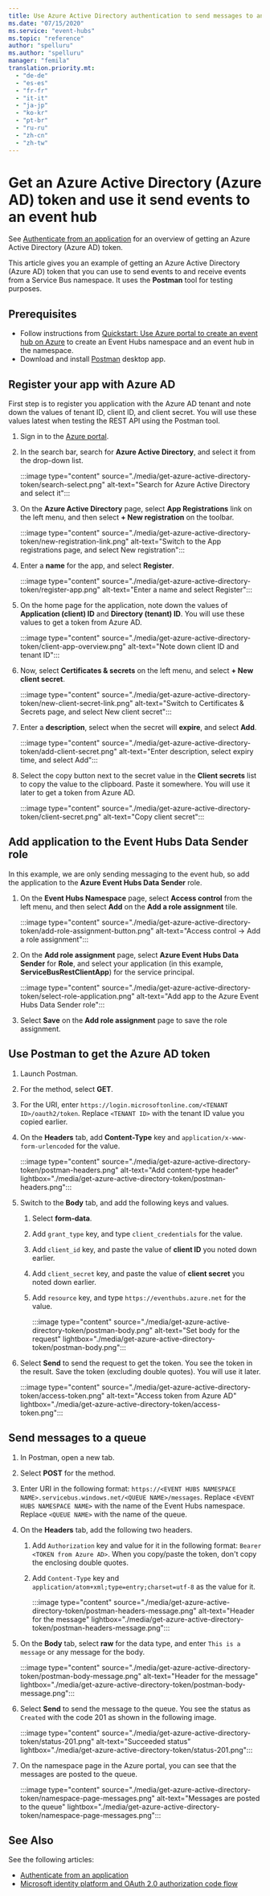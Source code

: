 ```yaml
---
title: Use Azure Active Directory authentication to send messages to an event hub
ms.date: "07/15/2020"
ms.service: "event-hubs"
ms.topic: "reference"
author: "spelluru"
ms.author: "spelluru"
manager: "femila"
translation.priority.mt: 
  - "de-de"
  - "es-es"
  - "fr-fr"
  - "it-it"
  - "ja-jp"
  - "ko-kr"
  - "pt-br"
  - "ru-ru"
  - "zh-cn"
  - "zh-tw"
---
```


# Get an Azure Active Directory (Azure AD) token and use it send events to an event hub 
See [Authenticate from an application](https://docs.microsoft.com/azure/event-hubs/authenticate-application#authenticate-from-an-application) for an overview of getting an Azure Active Directory (Azure AD) token. 

This article gives you an example of getting an Azure Active Directory (Azure AD) token that you can use to send events to and receive events from a Service Bus namespace. It uses the **Postman** tool for testing purposes. 

## Prerequisites

- Follow instructions from [Quickstart: Use Azure portal to create an event hub on Azure](https://docs.microsoft.com/azure/event-hubs/event-hubs-create) to create an Event Hubs namespace and an event hub in the namespace.
- Download and install [Postman](https://www.postman.com/) desktop app.

## Register your app with Azure AD
First step is to register you application with the Azure AD tenant and note down the values of tenant ID, client ID, and client secret. You will use these values latest when testing the REST API using the Postman tool. 

1. Sign in to the [Azure portal](https://portal.azure.com).
1. In the search bar, search for **Azure Active Directory**, and select it from the drop-down list. 

    :::image type="content" source="./media/get-azure-active-directory-token/search-select.png" alt-text="Search for Azure Active Directory and select it":::
1. On the **Azure Active Directory** page, select **App Registrations** link on the left menu, and then select **+ New registration** on the toolbar. 

    :::image type="content" source="./media/get-azure-active-directory-token/new-registration-link.png" alt-text="Switch to the App registrations page, and select New registration":::
4. Enter a **name** for the app, and select **Register**. 

    :::image type="content" source="./media/get-azure-active-directory-token/register-app.png" alt-text="Enter a name and select Register":::    
1. On the home page for the application, note down the values of **Application (client) ID** and **Directory (tenant) ID**. You will use these values to get a token from Azure AD. 

    :::image type="content" source="./media/get-azure-active-directory-token/client-app-overview.png" alt-text="Note down client ID and tenant ID":::    
1. Now, select **Certificates & secrets** on the left menu, and select **+ New client secret**. 

    :::image type="content" source="./media/get-azure-active-directory-token/new-client-secret-link.png" alt-text="Switch to Certificates & Secrets page, and select New client secret":::    
1. Enter a **description**, select when the secret will **expire**, and select **Add**. 

    :::image type="content" source="./media/get-azure-active-directory-token/add-client-secret.png" alt-text="Enter description, select expiry time, and select Add":::    
8. Select the copy button next to the secret value in the **Client secrets** list to copy the value to the clipboard. Paste it somewhere. You will use it later to get a token from Azure AD.

    :::image type="content" source="./media/get-azure-active-directory-token/client-secret.png" alt-text="Copy client secret":::

## Add application to the Event Hubs Data Sender role 
In this example, we are only sending messaging to the event hub, so add the application to the **Azure Event Hubs Data Sender** role. 

1. On the **Event Hubs Namespace** page, select **Access control** from the left menu, and then select **Add** on the **Add a role assignment** tile. 

    :::image type="content" source="./media/get-azure-active-directory-token/add-role-assignment-button.png" alt-text="Access control -> Add a role assignment":::    
1. On the **Add role assignment** page, select **Azure Event Hubs Data Sender** for **Role**, and select your application (in this example, **ServiceBusRestClientApp**) for the service principal. 

    :::image type="content" source="./media/get-azure-active-directory-token/select-role-application.png" alt-text="Add app to the Azure Event Hubs Data Sender role":::
1. Select **Save** on the **Add role assignment** page to save the role assignment. 


## Use Postman to get the Azure AD token 

1. Launch Postman. 
1. For the method, select **GET**.
1. For the URI, enter `https://login.microsoftonline.com/<TENANT ID>/oauth2/token`. Replace `<TENANT ID>` with the tenant ID value you copied earlier. 
1. On the **Headers** tab, add **Content-Type** key and `application/x-www-form-urlencoded` for the value. 

    :::image type="content" source="./media/get-azure-active-directory-token/postman-headers.png" alt-text="Add content-type header" lightbox="./media/get-azure-active-directory-token/postman-headers.png":::
1. Switch to the **Body** tab, and add the following keys and values. 
    1. Select **form-data**. 
    2. Add `grant_type` key, and type `client_credentials` for the value. 
    3. Add `client_id` key, and paste the value of **client ID** you noted down earlier. 
    1. Add `client_secret` key, and paste the value of **client secret** you noted down earlier. 
    1. Add `resource` key, and type `https://eventhubs.azure.net` for the value. 

        :::image type="content" source="./media/get-azure-active-directory-token/postman-body.png" alt-text="Set body for the request" lightbox="./media/get-azure-active-directory-token/postman-body.png":::
6. Select **Send** to send the request to get the token. You see the token in the result. Save the token (excluding double quotes). You will use it later. 

    :::image type="content" source="./media/get-azure-active-directory-token/access-token.png" alt-text="Access token from Azure AD" lightbox="./media/get-azure-active-directory-token/access-token.png":::    

## Send messages to a queue

1. In Postman, open a new tab. 
1. Select **POST** for the method. 
1. Enter URI in the following format: `https://<EVENT HUBS NAMESPACE NAME>.servicebus.windows.net/<QUEUE NAME>/messages`. Replace `<EVENT HUBS NAMESPACE NAME>` with the name of the Event Hubs namespace. Replace `<QUEUE NAME>` with the name of the queue. 
1. On the **Headers** tab, add the following two headers.
    1. Add `Authorization` key and value for it in the following format: `Bearer <TOKEN from Azure AD>`. When you copy/paste the token, don't copy the enclosing double quotes. 
    1. Add `Content-Type` key and `application/atom+xml;type=entry;charset=utf-8` as the value for it. 

        :::image type="content" source="./media/get-azure-active-directory-token/postman-headers-message.png" alt-text="Header for the message" lightbox="./media/get-azure-active-directory-token/postman-headers-message.png":::
5. On the **Body** tab, select **raw** for the data type, and enter `This is a message` or any message for the body. 

    :::image type="content" source="./media/get-azure-active-directory-token/postman-body-message.png" alt-text="Header for the message" lightbox="./media/get-azure-active-directory-token/postman-body-message.png":::    
1. Select **Send** to send the message to the queue. You see the status as `Created` with the code 201 as shown in the following image. 

    :::image type="content" source="./media/get-azure-active-directory-token/status-201.png" alt-text="Succeeded status" lightbox="./media/get-azure-active-directory-token/status-201.png":::
2. On the namespace page in the Azure portal, you can see that the messages are posted to the queue.

    :::image type="content" source="./media/get-azure-active-directory-token/namespace-page-messages.png" alt-text="Messages are posted to the queue" lightbox="./media/get-azure-active-directory-token/namespace-page-messages.png":::
    
## See Also  
See the following articles:

- [Authenticate from an application](https://docs.microsoft.com/azure/service-bus-messaging/authenticate-application#authenticate-from-an-application)
- [Microsoft identity platform and OAuth 2.0 authorization code flow](https://docs.microsoft.com/azure/active-directory/develop/v2-oauth2-auth-code-flow)
